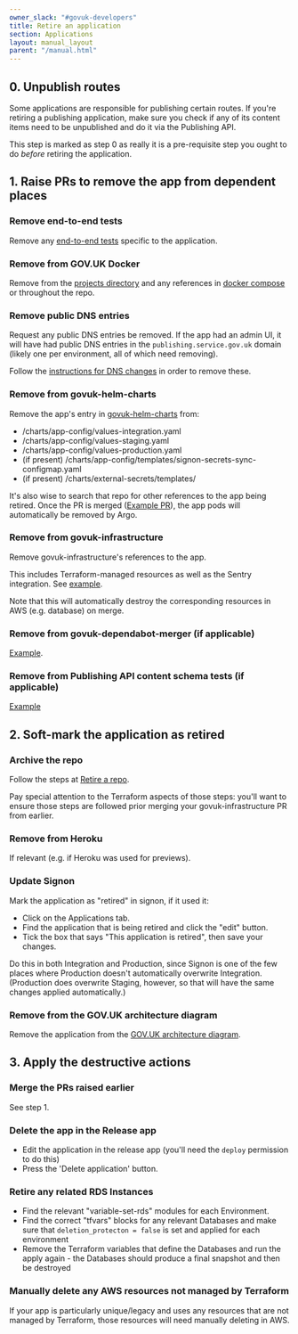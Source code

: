```yaml
---
owner_slack: "#govuk-developers"
title: Retire an application
section: Applications
layout: manual_layout
parent: "/manual.html"
---
```


## 0. Unpublish routes

Some applications are responsible for publishing certain routes. If you're retiring a publishing application, make sure you check if any of its content items need to be unpublished and do it via the Publishing API.

This step is marked as step 0 as really it is a pre-requisite step you ought to do _before_ retiring the application.

## 1. Raise PRs to remove the app from dependent places

### Remove end-to-end tests

Remove any [end-to-end tests][end-to-end] specific to the application.

[end-to-end]: https://github.com/alphagov/govuk-e2e-tests

### Remove from GOV.UK Docker

Remove from the [projects directory] and any references
in [docker compose] or throughout the repo.

[projects directory]: https://github.com/alphagov/govuk-docker/tree/master/projects
[docker compose]: https://github.com/alphagov/govuk-docker/blob/master/docker-compose.yml

### Remove public DNS entries

Request any public DNS entries be removed. If the app had an admin UI, it will
have had public DNS entries in the `publishing.service.gov.uk` domain (likely one per
environment, all of which need removing).

Follow the [instructions for DNS changes][dns-changes] in order to remove
these.

[dns-changes]: /manual/dns.html#dns-for-the-publishingservicegovuk-domain

### Remove from govuk-helm-charts

Remove the app's entry in [govuk-helm-charts](https://github.com/alphagov/govuk-helm-charts/) from:

- /charts/app-config/values-integration.yaml
- /charts/app-config/values-staging.yaml
- /charts/app-config/values-production.yaml
- (if present) /charts/app-config/templates/signon-secrets-sync-configmap.yaml
- (if present) /charts/external-secrets/templates/<app name>

It's also wise to search that repo for other references to the app being retired.
Once the PR is merged ([Example PR](https://github.com/alphagov/govuk-helm-charts/pull/1236)), the app pods will automatically be removed by Argo.

### Remove from govuk-infrastructure

Remove govuk-infrastructure's references to the app.

This includes Terraform-managed resources as well as the Sentry integration. See [example](https://github.com/alphagov/govuk-infrastructure/pull/2264).

Note that this will automatically destroy the corresponding resources in AWS (e.g. database) on merge.

### Remove from govuk-dependabot-merger (if applicable)

[Example](https://github.com/alphagov/govuk-dependabot-merger/pull/105).

### Remove from Publishing API content schema tests (if applicable)

[Example](https://github.com/alphagov/publishing-api/pull/3387)

## 2. Soft-mark the application as retired

### Archive the repo

Follow the steps at [Retire a repo](/manual/retiring-a-repo.html).

Pay special attention to the Terraform aspects of those steps: you'll want to ensure those steps are followed prior merging your govuk-infrastructure PR from earlier.

### Remove from Heroku

If relevant (e.g. if Heroku was used for previews).

### Update Signon

Mark the application as "retired" in signon, if it used it:

- Click on the Applications tab.
- Find the application that is being retired and click the "edit" button.
- Tick the box that says "This application is retired", then save your changes.

Do this in both Integration and Production, since Signon is one of the few places where Production doesn't automatically overwrite Integration.
(Production does overwrite Staging, however, so that will have the same changes applied automatically.)

### Remove from the GOV.UK architecture diagram

Remove the application from the [GOV.UK architecture diagram](/manual/architecture.html).

## 3. Apply the destructive actions

### Merge the PRs raised earlier

See step 1.

### Delete the app in the Release app

- Edit the application in the release app (you'll need the `deploy` permission to do this)
- Press the 'Delete application' button.

### Retire any related RDS Instances

- Find the relevant "variable-set-rds" modules for each Environment.
- Find the correct "tfvars" blocks for any relevant Databases and make sure that `deletion_protecton = false` is set and applied for each environment
- Remove the Terraform variables that define the Databases and run the apply again - the Databases should produce a final snapshot and then be destroyed

### Manually delete any AWS resources not managed by Terraform

If your app is particularly unique/legacy and uses any resources that are not managed by Terraform, those resources will need manually deleting in AWS.
